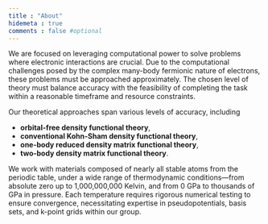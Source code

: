 ```yaml
---
title : "About"
hidemeta : true
comments : false #optional
---
```


We are focused on leveraging computational power to solve problems where electronic interactions are crucial. Due to the computational challenges posed by the complex many-body fermionic nature of electrons, these problems must be approached approximately. The chosen level of theory must balance accuracy with the feasibility of completing the task within a reasonable timeframe and resource constraints.

Our theoretical approaches span various levels of accuracy, including 
- __orbital-free density functional theory__, 
- __conventional Kohn-Sham density functional theory__, 
- __one-body reduced density matrix functional theory__, 
- __two-body density matrix functional theory__.

We work with materials composed of nearly all stable atoms from the periodic table, under a wide range of thermodynamic conditions—from absolute zero up to 1,000,000,000 Kelvin, and from 0 GPa to thousands of GPa in pressure. Each temperature requires rigorous numerical testing to ensure convergence, necessitating expertise in pseudopotentials, basis sets, and k-point grids within our group.